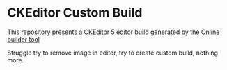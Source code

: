 # CKEditor Custom Build

This repository presents a CKEditor 5 editor build generated by the [Online builder tool](https://ckeditor.com/ckeditor-5/online-builder)

Struggle try to remove image in editor, try to create custom build, nothing more.
